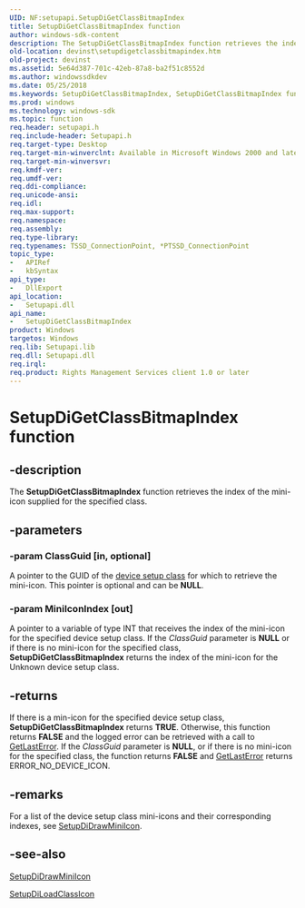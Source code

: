 ```yaml
---
UID: NF:setupapi.SetupDiGetClassBitmapIndex
title: SetupDiGetClassBitmapIndex function
author: windows-sdk-content
description: The SetupDiGetClassBitmapIndex function retrieves the index of the mini-icon supplied for the specified class.
old-location: devinst\setupdigetclassbitmapindex.htm
old-project: devinst
ms.assetid: 5e64d387-701c-42eb-87a8-ba2f51c8552d
ms.author: windowssdkdev
ms.date: 05/25/2018
ms.keywords: SetupDiGetClassBitmapIndex, SetupDiGetClassBitmapIndex function [Device and Driver Installation], devinst.setupdigetclassbitmapindex, di-rtns_6c4b7a43-90cf-4f8a-9766-2ebe966fb8c0.xml, setupapi/SetupDiGetClassBitmapIndex
ms.prod: windows
ms.technology: windows-sdk
ms.topic: function
req.header: setupapi.h
req.include-header: Setupapi.h
req.target-type: Desktop
req.target-min-winverclnt: Available in Microsoft Windows 2000 and later versions of Windows.
req.target-min-winversvr: 
req.kmdf-ver: 
req.umdf-ver: 
req.ddi-compliance: 
req.unicode-ansi: 
req.idl: 
req.max-support: 
req.namespace: 
req.assembly: 
req.type-library: 
req.typenames: TSSD_ConnectionPoint, *PTSSD_ConnectionPoint
topic_type:
-	APIRef
-	kbSyntax
api_type:
-	DllExport
api_location:
-	Setupapi.dll
api_name:
-	SetupDiGetClassBitmapIndex
product: Windows
targetos: Windows
req.lib: Setupapi.lib
req.dll: Setupapi.dll
req.irql: 
req.product: Rights Management Services client 1.0 or later
---
```


# SetupDiGetClassBitmapIndex function


## -description


The <b>SetupDiGetClassBitmapIndex</b> function retrieves the index of the mini-icon supplied for the specified class.


## -parameters




### -param ClassGuid [in, optional]

A pointer to the GUID of the <a href="https://msdn.microsoft.com/en-us/library/windows/hardware/ff552344">device setup class</a> for which to retrieve the mini-icon. This pointer is optional and can be <b>NULL</b>.


### -param MiniIconIndex [out]

A pointer to a variable of type INT that receives the index of the mini-icon for the specified device setup class. If the <i>ClassGuid</i> parameter is <b>NULL</b> or if there is no mini-icon for the specified class, <b>SetupDiGetClassBitmapIndex</b> returns the index of the mini-icon for the Unknown device setup class. 


## -returns



If there is a min-icon for the specified device setup class, <b>SetupDiGetClassBitmapIndex</b> returns <b>TRUE</b>. Otherwise, this function returns <b>FALSE</b> and the logged error can be retrieved with a call to <a href="http://go.microsoft.com/fwlink/p/?linkid=169416">GetLastError</a>. If the <i>ClassGuid</i> parameter is <b>NULL</b>, or if there is no mini-icon for the specified class, the function returns <b>FALSE</b> and <a href="http://go.microsoft.com/fwlink/p/?linkid=169416">GetLastError</a> returns ERROR_NO_DEVICE_ICON.




## -remarks



For a list of the device setup class mini-icons and their corresponding indexes, see <a href="https://msdn.microsoft.com/library/windows/hardware/ff551005">SetupDiDrawMiniIcon</a>.




## -see-also




<a href="https://msdn.microsoft.com/library/windows/hardware/ff551005">SetupDiDrawMiniIcon</a>



<a href="https://msdn.microsoft.com/library/windows/hardware/ff552053">SetupDiLoadClassIcon</a>
 

 

